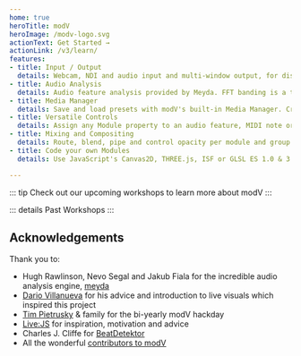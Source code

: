 ```yaml
---
home: true
heroTitle: modV
heroImage: /modv-logo.svg
actionText: Get Started →
actionLink: /v3/learn/
features:
- title: Input / Output
  details: Webcam, NDI and audio input and multi-window output, for displaying on multiple displays.
- title: Audio Analysis
  details: Audio feature analysis provided by Meyda. FFT banding is a thing of the past! Use math expressions and time-domain smoothing to modify the incoming value in real-time. Automatic BPM detection and tap-tempo are also available.
- title: Media Manager
  details: Save and load presets with modV's built-in Media Manager. Create projects to organise modules, presets, images, videos and color palettes!
- title: Versatile Controls
  details: Assign any Module property to an audio feature, MIDI note or CC, or create a Tween to animate the property.
- title: Mixing and Compositing
  details: Route, blend, pipe and control opacity per module and group. Re-arrange modules or groups via drag and drop UI.
- title: Code your own Modules
  details: Use JavaScript's Canvas2D, THREE.js, ISF or GLSL ES 1.0 & 3.0 to create new Modules with hot-reloading.

---
```


::: tip Check out our upcoming workshops to learn more about modV
<UpcomingWorkshops />
:::

::: details Past Workshops
<PastWorkshops />
:::

## Acknowledgements
Thank you to:

<!-- alex ignore her-him -->
* Hugh Rawlinson, Nevo Segal and Jakub Fiala for the incredible audio analysis engine, [meyda](https://github.com/hughrawlinson/meyda)
* [Dario Villanueva](http://alolo.co) for his advice and introduction to live visuals which inspired this project
* [Tim Pietrusky](http://timpietrusky.com/) & family for the bi-yearly modV hackday
* [Live:JS](http://livejs.network/) for inspiration, motivation and advice
* Charles J. Cliffe for [BeatDetektor](https://github.com/cjcliffe/beatdetektor)
* All the wonderful [contributors to modV](https://github.com/2xAA/modV/graphs/contributors)
